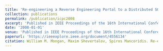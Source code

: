```yaml
---
title: 'Re-engineering a Reverse Engineering Portal to a Distributed SOA'
collection: publications
permalink: /publication/icpc2008
excerpt: 'Published in IEEE Proceedings of the 16th International Conference on Program Comprehension (ICPC) 2008.'
date: '2008-01-01'
venue: 'Published in IEEE Proceedings of the 16th International Conference on Program Comprehension (ICPC) 2008.'
paperurl: 'https://ieeexplore.ieee.org/document/4556134'
citation: William M. Mongan, Maxim Shevertalov, Spiros Mancoridis. Re-engineering a Reverse Engineering Portal to a Distributed SOA Published in IEEE Proceedings of the 16th International Conference on Program Comprehension (ICPC) 2008.
---
```


